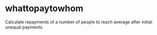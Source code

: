 # whattopaytowhom
Calculate repayments of a number of people to reach average after initial unequal payments.

